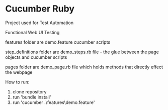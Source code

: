 # Cucumber Ruby
Project used for Test Automation

Functional Web UI Testing

features folder are demo.feature cucumber scripts

step_definitions folder are demo_steps.rb file - the glue between the page objects and cucumber scripts

pages folder are demo_page.rb file which holds methods that directly effect the webpage

How to run:

1. clone repository
2. run 'bundle install'
3. run 'cucumber .\features\demo.feature'